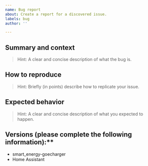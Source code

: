 ```yaml
---
name: Bug report
about: Create a report for a discovered issue.
labels: bug
author: ''

---
```


## Summary and context

> Hint: A clear and concise description of what the bug is.

## How to reproduce

> Hint: Briefly (in points) describe how to replicate your issue.

## Expected behavior

> Hint: A clear and concise description of what you expected to happen.

## Versions (please complete the following information):**

 - smart_energy-goecharger
 - Home Assistant
